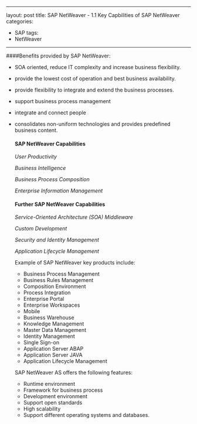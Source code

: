 ---
layout: post
title: SAP NetWeaver - 1.1 Key Capbilities of SAP NetWeaver
categories:
- SAP
  tags:
- NetWeaver
----

####Benefits provided by SAP NetWeaver:

* SOA oriented, reduce IT complexity and increase business flexibility.

* provide the lowest cost of operation and best business availability.

* provide flexibility to integrate and extend the business processes.

* support business process management

* integrate and connect people

* consolidates non-uniform technologies and provides predefined business content.

  #### SAP NetWeaver Capabilities

  *User Productivity*

  *Business Intelligence* 

  *Business Process Composition*

  *Enterprise Information Management*

  #### Further SAP NetWeaver Capabilities

  *Service-Oriented Architecture (SOA) Middleware*

  *Custom Development*

  *Security and Identity Management* 

  *Application Lifecycle Management*

  Example of SAP NetWeaver key products include:

  * Business Process Management
  * Business Rules Management
  * Composition Environment
  * Process Integration
  * Enterprise Portal
  * Enterprise Workspaces
  * Mobile
  * Business Warehouse
  * Knowledge Management
  * Master Data Management
  * Identity Management
  * Single Sign-on
  * Application Server ABAP
  * Application Server JAVA
  * Application Lifecycle Management

  SAP NetWeaver AS  offers the following features:

  * Runtime environment
  * Framework for business process
  * Development environment
  * Support open standards
  * High scalability
  * Support different operating systems and databases.

  ​

  ​

